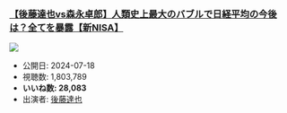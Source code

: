 ### [【後藤達也vs森永卓郎】人類史上最大のバブルで日経平均の今後は？全てを暴露【新NISA】](https://www.youtube.com/watch?v=iDPwEX2A73Y)
[![](https://img.youtube.com/vi/iDPwEX2A73Y/sddefault.jpg)](https://www.youtube.com/watch?v=iDPwEX2A73Y)
-   公開日: 2024-07-18
-   視聴数: 1,803,789
-   **いいね数: 28,083**
-   出演者: [後藤達也](/rehacq_fan/people/後藤達也 "wikilink")
